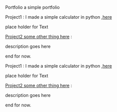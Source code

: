 Portfolio
a simple portfolio

Project1 :
I made a simple calculator in python ,[here](https://github.com/Jpnsamurai/project-one)

place holder for Text

[Project2 some other thing here](https://github.com/Jpnsamurai/Programing-) : 



description goes here 


end for now.

Project1 :
I made a simple calculator in python ,[here](https://github.com/Jpnsamurai/project-one)

place holder for Text

[Project2 some other thing here](https://github.com/Jpnsamurai/Programing-) : 



description goes here 


end for now.

